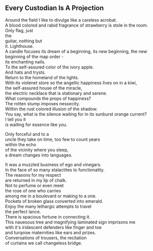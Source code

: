 Every Custodian Is A Projection
-------------------------------
Around the field I like to divulge like a careless acrobat.  
A blood colored and rabid fragrance of strawberry is stole in the room.  
Only flag, just  
the  
guitar, nothing but  
it. Lighthouse.  
A candle focuses its dream of a beginning, its new beginning, the new beginning of the map order -  
its enchanting nails.  
To the self-assured color of the ivory apple.  
And hats and trysts.  
Return to the homeland of the lights.  
With its violenet store so the angellic happiness lives on in a kiwi,  
the self-assured house of the miracle,  
the electric necklace that is stationary and serene.  
What compounds the props of happiness?  
The rotten stump imposes nessecity.  
Within the rust colored illusion of the shadow.  
You say, what is the silence waiting for in its sunburst orange current?  
I tell you it  
is waiting for essence like you.  
  
Only forceful and to a  
uncle they take on time, too few to count years  
within the echo  
of the vicinity where you sleep,  
a dream changes into languages.  
  
It was a muzzled business of ego and vinegars.  
In the face of so many stalactites to functionality.  
The reasons for my respect  
are returned in my lip of chalk.  
Not to perfume or even meet  
the rose of one who carries  
among me in a boulevard or making to a one.  
Pockets of broken glass converted into emerald.  
Enjoy the many lethargic attempts to travel  
the perfect lance.  
There is spacious fortune in connecting it.  
This nauesous tree and magnifying laminated sign imprisons me  
with it's iridescent defenders like finger and toe  
and turqoise maternities like ears and prizes.  
Conversations of trousers, the recitation  
of curtains we call changeless bridge.  
